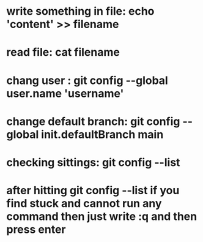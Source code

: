 #

# write something in file: echo 'content' >> filename

# read file: cat filename

# chang user : git config --global user.name 'username'

# change default branch: git config --global init.defaultBranch main

# checking sittings: git config --list

# after hitting git config --list if you find stuck and cannot run any command then just write :q and then press enter

##
